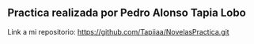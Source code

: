 Practica realizada por Pedro Alonso Tapia Lobo
----------------------------
Link a mi repositorio: https://github.com/Tapiiaa/NovelasPractica.git
